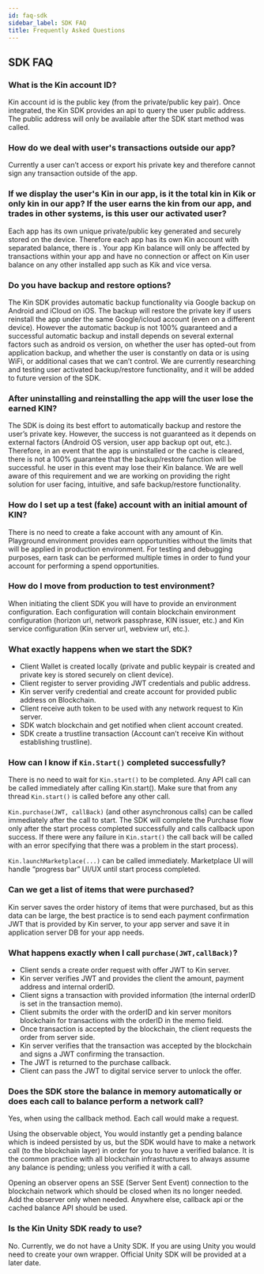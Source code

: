 ```yaml
---
id: faq-sdk
sidebar_label: SDK FAQ
title: Frequently Asked Questions
---
```


## SDK FAQ

### What is the Kin account ID?
Kin account id is the public key (from the private/public key pair). Once integrated, the Kin SDK provides an api to query the user public address. The public address will only be available after the SDK start method was called.

### How do we deal with user's transactions outside our app?
Currently a user can’t access or export his private key and therefore cannot sign any transaction outside of the app.

### If we display the user's Kin in our app, is it the total kin in Kik or only kin in our app? If the user earns the kin from our app, and trades in other systems, is this user our activated user?
Each app has its own unique private/public key generated and securely stored on the device. Therefore each app has its own Kin account with separated balance, there is . Your app Kin balance will only be affected by transactions within your app and have no connection or affect on Kin user balance on any other installed app such as Kik and vice versa.

### Do you have backup and restore options?
The Kin SDK provides automatic backup functionality via Google backup on Android and iCloud on iOS. The backup will restore the private key if users reinstall the app under the same Google/icloud account (even on a different device). However the automatic backup is not 100% guaranteed and a successful automatic backup and install depends on several external factors such as android os version, on whether the user has opted-out from application backup, and whether the user is constantly on data or is using WiFi, or additional cases that we can’t control.
We are currently researching and testing user activated backup/restore functionality, and it will be added to future version of the SDK.

### After uninstalling and reinstalling the app will the user lose the earned KIN?

The SDK is doing its best effort to automatically backup and restore the user’s private key. However, the success is not guaranteed as it depends on external factors (Android OS version, user app backup opt out, etc.). Therefore, in an event that the app is uninstalled or the cache is cleared, there is not a 100% guarantee that the backup/restore function will be successful. he user in this event may lose their Kin balance. We are well aware of this requirement and we are working on providing the right solution for user facing, intuitive, and safe backup/restore functionality.

### How do I set up a test (fake) account with an initial amount of KIN?

There is no need to create a fake account with any amount of Kin. Playground environment provides earn opportunities without the limits that will be applied in production environment. For testing and debugging purposes, earn task can be performed multiple times in order to fund your account for performing a spend opportunities.

### How do I move from production to test environment?
When initiating the client SDK you will have to provide an environment configuration. Each configuration will contain blockchain environment configuration (horizon url, network passphrase, KIN issuer, etc.) and Kin service configuration (Kin server url, webview url, etc.).

### What exactly happens when we start the SDK?

- Client Wallet is created locally (private and public keypair is created and private key is stored securely on client device).
- Client register to server providing JWT credentials and public address.
- Kin server verify credential and create account for provided public address on Blockchain.
- Client receive auth token to be used with any network request to Kin server.
- SDK watch blockchain and get notified when client account created.
- SDK create a trustline transaction (Account can’t receive Kin without establishing trustline).

### How can I know if `Kin.Start()` completed successfully?

There is no need to wait for `Kin.start()` to be completed. Any API call can be called immediately after calling Kin.start(). Make sure that from any thread `Kin.start()` is called before any other call.

`Kin.purchase(JWT, callBack)` (and other asynchronous calls) can be called immediately after the call to start. The SDK will complete the Purchase flow only after the start process completed successfully and calls callback upon success. If there were any failure in `Kin.start()` the call back will be called with an error specifying that there was a problem in the start process).

`Kin.launchMarketplace(...)` can be called immediately. Marketplace UI will handle “progress bar” UI/UX until start process completed.

### Can we get a list of items that were purchased?
Kin server saves the order history of items that were purchased, but as this data can be large, the best practice is to send each payment confirmation JWT that is provided by Kin server, to your app server and save it in application server DB for your app needs.

### What happens exactly when I call `purchase(JWT,callBack)`?

* Client sends a create order request with offer JWT to Kin server.
* Kin server verifies JWT and provides the client the amount, payment address and internal orderID.
* Client signs a transaction with provided information (the internal orderID is set in the transaction memo).
* Client submits the order with the orderID and kin server monitors blockchain for transactions with the orderID in the memo field.
* Once transaction is accepted by the blockchain, the client requests the order from server side.
* Kin server verifies that the transaction was accepted by the blockchain and signs a JWT confirming the transaction.
* The JWT is returned to the purchase callback.
* Client can pass the JWT to digital service server to unlock the offer.

### Does the SDK store the balance in memory automatically or does each call to balance perform a network call?

Yes, when using the callback method. Each call would make a request.

Using the observable object, You would instantly get a pending balance which is indeed persisted by us, but the SDK would have to make a network call (to the blockchain layer) in order for you to have a verified balance. It is the common practice with all blockchain infrastructures to always assume any balance is pending; unless you verified it with a call.

Opening an observer opens an SSE (Server Sent Event) connection to the blockchain network which should be closed when its no longer needed. Add the observer only when needed. Anywhere else, callback api or the cached balance API should be used.

### Is the Kin Unity SDK ready to use?

No. Currently, we do not have a Unity SDK. If you are using Unity you would need to create your own wrapper. Official Unity SDK will be provided at a later date.
